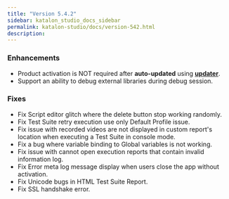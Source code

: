 ```yaml
---
title: "Version 5.4.2" 
sidebar: katalon_studio_docs_sidebar
permalink: katalon-studio/docs/version-542.html 
description: 
---
```

### Enhancements

*   Product activation is NOT required after **auto-updated** using **[updater](https://docs.katalon.com/x/lQPR)**.
*   Support an ability to debug external libraries during debug session.

### Fixes

*   Fix Script editor glitch where the delete button stop working randomly.
*   Fix Test Suite retry execution use only Default Profile issue.
*   Fix issue with recorded videos are not displayed in custom report's location when executing a Test Suite in console mode.
*   Fix a bug where variable binding to Global variables is not working.
*   Fix issue with cannot open execution reports that contain invalid information log.
*   Fix Error meta log message display when users close the app without activation.
*   Fix Unicode bugs in HTML Test Suite Report.
*   Fix SSL handshake error.